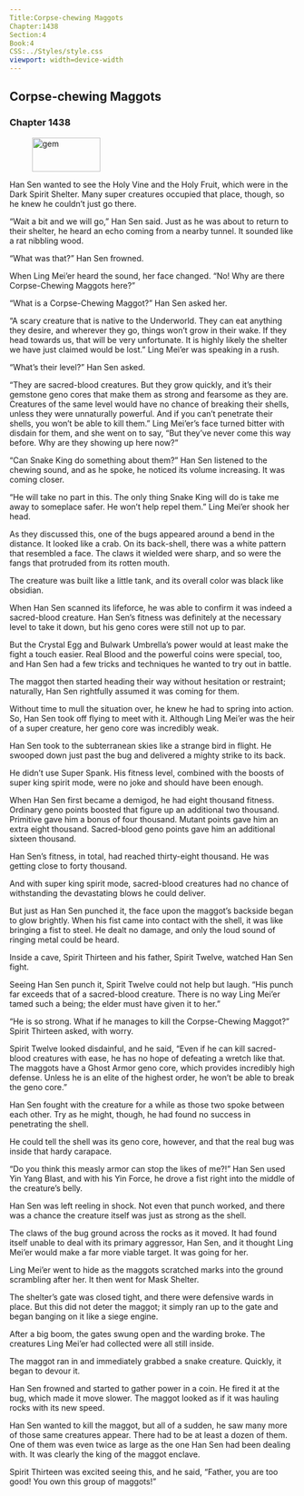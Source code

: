 ```yaml
---
Title:Corpse-chewing Maggots 
Chapter:1438 
Section:4 
Book:4 
CSS:../Styles/style.css 
viewport: width=device-width
---
```

  
## Corpse-chewing Maggots
### Chapter 1438
  
<figure>
	<img src="../Images/gem.gif" alt="gem" id="gem" width="120" height="60" />
</figure>
  

  
Han Sen wanted to see the Holy Vine and the Holy Fruit, which were in the Dark Spirit Shelter. Many super creatures occupied that place, though, so he knew he couldn’t just go there.

“Wait a bit and we will go,” Han Sen said. Just as he was about to return to their shelter, he heard an echo coming from a nearby tunnel. It sounded like a rat nibbling wood.

“What was that?” Han Sen frowned.

When Ling Mei’er heard the sound, her face changed. “No! Why are there Corpse-Chewing Maggots here?”

“What is a Corpse-Chewing Maggot?” Han Sen asked her.

“A scary creature that is native to the Underworld. They can eat anything they desire, and wherever they go, things won’t grow in their wake. If they head towards us, that will be very unfortunate. It is highly likely the shelter we have just claimed would be lost.” Ling Mei’er was speaking in a rush.

“What’s their level?” Han Sen asked.

“They are sacred-blood creatures. But they grow quickly, and it’s their gemstone geno cores that make them as strong and fearsome as they are. Creatures of the same level would have no chance of breaking their shells, unless they were unnaturally powerful. And if you can’t penetrate their shells, you won’t be able to kill them.” Ling Mei’er’s face turned bitter with disdain for them, and she went on to say, “But they’ve never come this way before. Why are they showing up here now?”

“Can Snake King do something about them?” Han Sen listened to the chewing sound, and as he spoke, he noticed its volume increasing. It was coming closer.

“He will take no part in this. The only thing Snake King will do is take me away to someplace safer. He won’t help repel them.” Ling Mei’er shook her head.

As they discussed this, one of the bugs appeared around a bend in the distance. It looked like a crab. On its back-shell, there was a white pattern that resembled a face. The claws it wielded were sharp, and so were the fangs that protruded from its rotten mouth.

The creature was built like a little tank, and its overall color was black like obsidian.

When Han Sen scanned its lifeforce, he was able to confirm it was indeed a sacred-blood creature. Han Sen’s fitness was definitely at the necessary level to take it down, but his geno cores were still not up to par.

But the Crystal Egg and Bulwark Umbrella’s power would at least make the fight a touch easier. Real Blood and the powerful coins were special, too, and Han Sen had a few tricks and techniques he wanted to try out in battle.

The maggot then started heading their way without hesitation or restraint; naturally, Han Sen rightfully assumed it was coming for them.

Without time to mull the situation over, he knew he had to spring into action. So, Han Sen took off flying to meet with it. Although Ling Mei’er was the heir of a super creature, her geno core was incredibly weak.

Han Sen took to the subterranean skies like a strange bird in flight. He swooped down just past the bug and delivered a mighty strike to its back.

He didn’t use Super Spank. His fitness level, combined with the boosts of super king spirit mode, were no joke and should have been enough.

When Han Sen first became a demigod, he had eight thousand fitness. Ordinary geno points boosted that figure up an additional two thousand. Primitive gave him a bonus of four thousand. Mutant points gave him an extra eight thousand. Sacred-blood geno points gave him an additional sixteen thousand.

Han Sen’s fitness, in total, had reached thirty-eight thousand. He was getting close to forty thousand.

And with super king spirit mode, sacred-blood creatures had no chance of withstanding the devastating blows he could deliver.

But just as Han Sen punched it, the face upon the maggot’s backside began to glow brightly. When his fist came into contact with the shell, it was like bringing a fist to steel. He dealt no damage, and only the loud sound of ringing metal could be heard.

Inside a cave, Spirit Thirteen and his father, Spirit Twelve, watched Han Sen fight.

Seeing Han Sen punch it, Spirit Twelve could not help but laugh. “His punch far exceeds that of a sacred-blood creature. There is no way Ling Mei’er tamed such a being; the elder must have given it to her.”

“He is so strong. What if he manages to kill the Corpse-Chewing Maggot?” Spirit Thirteen asked, with worry.

Spirit Twelve looked disdainful, and he said, “Even if he can kill sacred-blood creatures with ease, he has no hope of defeating a wretch like that. The maggots have a Ghost Armor geno core, which provides incredibly high defense. Unless he is an elite of the highest order, he won’t be able to break the geno core.”

Han Sen fought with the creature for a while as those two spoke between each other. Try as he might, though, he had found no success in penetrating the shell.

He could tell the shell was its geno core, however, and that the real bug was inside that hardy carapace.

“Do you think this measly armor can stop the likes of me?!” Han Sen used Yin Yang Blast, and with his Yin Force, he drove a fist right into the middle of the creature’s belly.

Han Sen was left reeling in shock. Not even that punch worked, and there was a chance the creature itself was just as strong as the shell.

The claws of the bug ground across the rocks as it moved. It had found itself unable to deal with its primary aggressor, Han Sen, and it thought Ling Mei’er would make a far more viable target. It was going for her.

Ling Mei’er went to hide as the maggots scratched marks into the ground scrambling after her. It then went for Mask Shelter.

The shelter’s gate was closed tight, and there were defensive wards in place. But this did not deter the maggot; it simply ran up to the gate and began banging on it like a siege engine.

After a big boom, the gates swung open and the warding broke. The creatures Ling Mei’er had collected were all still inside.

The maggot ran in and immediately grabbed a snake creature. Quickly, it began to devour it.

Han Sen frowned and started to gather power in a coin. He fired it at the bug, which made it move slower. The maggot looked as if it was hauling rocks with its new speed.

Han Sen wanted to kill the maggot, but all of a sudden, he saw many more of those same creatures appear. There had to be at least a dozen of them. One of them was even twice as large as the one Han Sen had been dealing with. It was clearly the king of the maggot enclave.

Spirit Thirteen was excited seeing this, and he said, “Father, you are too good! You own this group of maggots!”